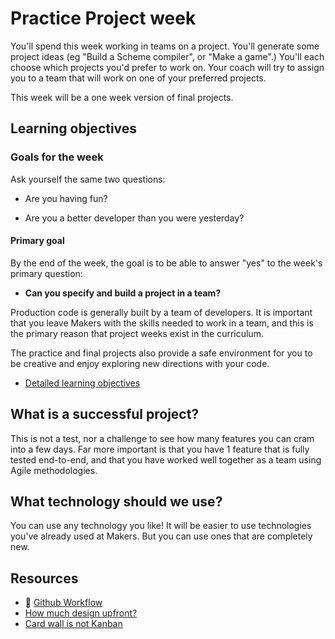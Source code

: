 # Practice Project week

You'll spend this week working in teams on a project. You'll generate some project ideas (eg "Build a Scheme compiler", or "Make a game".) You'll each choose which projects you'd prefer to work on.  Your coach will try to assign you to a team that will work on one of your preferred projects.

This week will be a one week version of final projects.

## Learning objectives

### Goals for the week

Ask yourself the same two questions:

* Are you having fun?

* Are you a better developer than you were yesterday?

#### Primary goal

By the end of the week, the goal is to be able to answer "yes" to the week's primary question:

* **Can you specify and build a project in a team?**

Production code is generally built by a team of developers. It is important that you leave Makers with the skills needed to work in a team, and this is the primary reason that project weeks exist in the curriculum.

The practice and final projects also provide a safe environment for you to be creative and enjoy exploring new directions with your code.

* [Detailed learning objectives](https://github.com/makersacademy/course/blob/master/practice_project_week/learning_objectives.md)

## What is a successful project?

This is not a test, nor a challenge to see how many features you can cram into a few days. Far more important is that you have 1 feature that is fully tested end-to-end, and that you have worked well together as a team using Agile methodologies.

## What technology should we use?

You can use any technology you like! It will be easier to use technologies you've already used at Makers.  But you can use ones that are completely new.

## Resources

* :pill: [Github Workflow](https://github.com/makersacademy/course/blob/master/pills/git_workflow.md)
* [How much design upfront?](http://sjmog.github.io/posts/503_software-design-up-front-how-much/)
* [Card wall is not Kanban](http://blog.silvabox.com/card-wall-is-not-kanban/)
